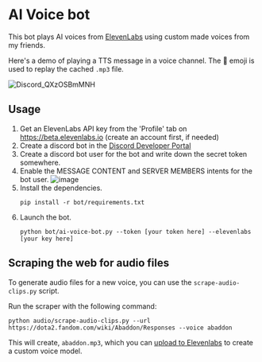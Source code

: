 # AI Voice bot

This bot plays AI voices from [ElevenLabs](https://beta.elevenlabs.io) using custom made voices from my friends.

Here's a demo of playing a TTS message in a voice channel. The 🔄 emoji is used to replay the cached `.mp3` file.

![Discord_QXzOSBmMNH](https://user-images.githubusercontent.com/6510862/224864185-ecce62ad-f27b-4634-a6e0-5a3205b7c630.gif)

## Usage

1. Get an ElevenLabs API key from the 'Profile' tab on https://beta.elevenlabs.io (create an account first, if needed)
1. Create a discord bot in the [Discord Developer Portal](https://discord.com/developers/applications)
1. Create a discord bot user for the bot and write down the secret token somewhere.
1. Enable the MESSAGE CONTENT and SERVER MEMBERS intents for the bot user.
    ![image](https://user-images.githubusercontent.com/6510862/224864847-cc9933ef-c417-42ca-8007-3962638e180d.png)
1. Install the dependencies.
    ```console
    pip install -r bot/requirements.txt
    ```
1. Launch the bot.
    ```console
    python bot/ai-voice-bot.py --token [your token here] --elevenlabs [your key here]
    ```


## Scraping the web for audio files

To generate audio files for a new voice, you can use the `scrape-audio-clips.py` script.

Run the scraper with the following command:

```console
python audio/scrape-audio-clips.py --url https://dota2.fandom.com/wiki/Abaddon/Responses --voice abaddon
```

This will create, `abaddon.mp3`, which you can [upload to Elevenlabs](https://beta.elevenlabs.io/voice-lab) to create a custom voice model.
